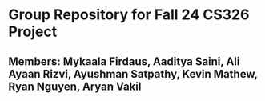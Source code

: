 # Group Repository for Fall 24 CS326 Project
## Members: Mykaala Firdaus, Aaditya Saini, Ali Ayaan Rizvi, Ayushman Satpathy, Kevin Mathew, Ryan Nguyen, Aryan Vakil

